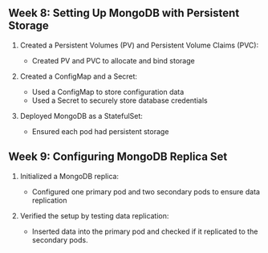 ## Week 8: Setting Up MongoDB with Persistent Storage

1. Created a Persistent Volumes (PV) and Persistent Volume Claims (PVC):
   - Created PV and PVC to allocate and bind storage

2. Created a ConfigMap and a Secret:
   - Used a ConfigMap to store configuration data
   - Used a Secret to securely store database credentials

3. Deployed MongoDB as a StatefulSet:
   - Ensured each pod had persistent storage

## Week 9: Configuring MongoDB Replica Set

1. Initialized a MongoDB replica:
   - Configured one primary pod and two secondary pods to ensure data replication

2. Verified the setup by testing data replication:
   - Inserted data into the primary pod and checked if it replicated to the secondary pods.
